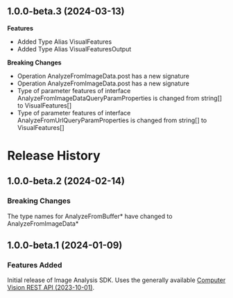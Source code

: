 ## 1.0.0-beta.3 (2024-03-13)
    
**Features**

  - Added Type Alias VisualFeatures
  - Added Type Alias VisualFeaturesOutput

**Breaking Changes**

  - Operation AnalyzeFromImageData.post has a new signature
  - Operation AnalyzeFromImageData.post has a new signature
  - Type of parameter features of interface AnalyzeFromImageDataQueryParamProperties is changed from string[] to VisualFeatures[]
  - Type of parameter features of interface AnalyzeFromUrlQueryParamProperties is changed from string[] to VisualFeatures[]
    
# Release History

## 1.0.0-beta.2 (2024-02-14)

### Breaking Changes
The type names for AnalyzeFromBuffer* have changed to AnalyzeFromImageData*

## 1.0.0-beta.1 (2024-01-09)

### Features Added
Initial release of Image Analysis SDK. Uses the generally available [Computer Vision REST API (2023-10-01)](https://eastus.dev.cognitive.microsoft.com/docs/services/Cognitive_Services_Unified_Vision_API_2023-10-01).
